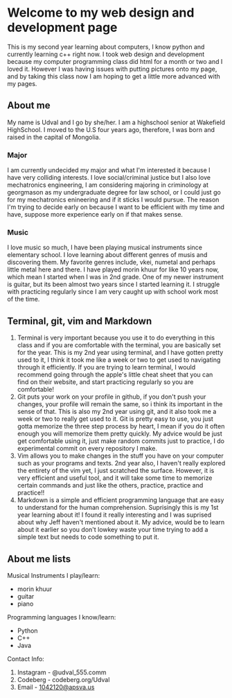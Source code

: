# Welcome to my web design and development page

This is my second year learning about computers, I know python and currently learning c++ right now. I took web design and development because my computer programming class did html for a month or two and I loved it. However I was having issues with putting pictures onto my page, and by taking this class now I am hoping to get a little more advanced with my pages. 

## About me 

My name is Udval and I go by she/her. I am a highschool senior at Wakefield HighSchool. I moved to the U.S four years ago, therefore, I was born and raised in the capital of Mongolia.   

### Major

I am currently undecided my major and what I'm interested it because I have very colliding interests. I love social/criminal justice but I also love mechatronics engineering, I am considering majoring in criminology at georgmason as my undergraduate degree for law school, or I could just go for my mechatronics enineering and if it sticks I would pursue. The reason I'm trying to decide early on because I want to be efficient with my time and have, suppose more experience early on if that makes sense. 

### Music

I love music so much, I have been playing musical instruments since elementary school. I love learning about different genres of musis and discovering them. My favorite genres include, vkei, numetal and perhaps little metal here and there. I have played morin khuur for like 10 years now, which mean I started when I was in 2nd grade. One of my newer instrument is guitar, but its been almost two years since I started learning it. I struggle with practicing regularly since I am very caught up with school work most of the time.  

## Terminal, git, vim and Markdown

1. Terminal is very important because you use it to do everything in this class and if you are comfortable with the terminal, you are basically set for the year. This is my 2nd year using terminal, and I have gotten pretty used to it, I think it took me like a week or two to get used to navigating through it efficiently. If you are trying to learn terminal, I would recommend going through the apple's little cheat sheet that you can find on their website, and start practicing regularly so you are comfortable! 
2. Git puts your work on your profile in github, if you don't push your changes, your profile will remain the same, so i think its important in the sense of that. This is also my 2nd year using git, and it also took me a week or two to really get used to it. Git is pretty easy to use, you just gotta memorize the three step process by heart, I mean if you do it often enough you will memorize them pretty quickly. My advice would be just get comfortable using it, just make random commits just to practice, I do experimental commit on every repository I make.
3. Vim allows you to make changes in the stuff you have on your computer such as your programs and texts. 2nd year also, I haven't really explored the entirety of the vim yet, I just scratched the surface. However, it is very efficient and useful tool, and it will take some time to memorize certain commands and just like the others, practice, practice and practice!! 
4. Markdown is a simple and efficient programming language that are easy to understand for the human comprehension. Suprisingly this is my 1st year learning about it! I found it really interesting and I was suprised about why Jeff haven't mentioned about it. My advice, would be to learn about it earlier so you don't lowkey waste your time trying to add a simple text but needs to code something to put it. 

## About me lists 

Musical Instruments I play/learn:

- morin khuur
- guitar
- piano

Programming languages I know/learn:

* Python
* C++ 
* Java

Contact Info:

1. Instagram - @udval_555.comm
2. Codeberg - codeberg.org/Udval
3. Email - 1042120@apsva.us




